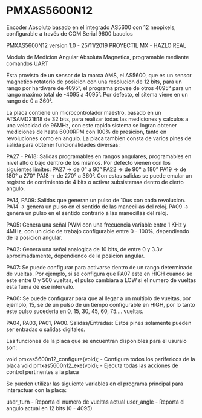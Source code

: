 # PMXAS5600N12
Encoder Absoluto basado en el integrado AS5600 con 12 neopixels, configurable a través 
de COM Serial 9600 baudios

PMXAS5600N12 version 1.0 - 25/11/2019
PROYECTIL MX - HAZLO REAL

Modulo de Medicion Angular Absoluta Magnetica, programable mediante comandos UART

Esta provisto de un sensor de la marca AMS, el AS5600, que es un sensor
magnetico rotatorio de posicion con una resolucion de 12 bits, para un
rango por hardware de 4095°, el programa provee de otros 4095° para un
rango maximo total de -4095 a 4095°. Por defecto, el sitema viene en un
rango de 0 a 360°.

La placa contiene un microcontrolador maestro, basado en un ATSAMD21E18
de 32 bits, para realizar todas las mediciones y calculos a una velocidad 
de 96MHz, con este rapido sistema se logran obtener mediciones de hasta
6000RPM con 100% de presicion, tanto en revoluciones como en angulo.
La placa tambien consta de varios pines de salida para obtener funcionalidades
diversas:

PA27 - PA18:
Salidas programables en rangos angulares, programables en nivel alto o
bajo dentro de los mismos. Por defecto vienen con los siguientes limites:
PA27 -> de 0° a 90°
PA22 -> de 90° a 180°
PA19 -> de 180° a 270°
PA18 -> de 270° a 360°.
Con estas salidas se puede emular un registro de corrimiento de 4 bits o
activar subsistemas dentro de cierto angulo.

PA14, PA09:
Salidas que generan un pulso de 10us con cada revolucion. 
PA14 -> genera un pulso en el sentido de las manecillas del reloj. 
PA09 -> genera un pulso en el sentido contrario a las manecillas del reloj.

PA05:
Genera una señal PWM con una frecuencia variable entre 1 KHz y 4MHz, con un
ciclo de trabajo configurable entre 0 - 100%, dependiendo de la posicion angular.

PA02:
Genera una señal analogica de 10 bits, de entre 0 y 3.3v aproximadamente, 
dependiendo de la posicion angular.

PA07:
Se puede configurar para activarse dentro de un rango determinado de vueltas. 
Por ejemplo, si se configura que PA07 este en HIGH cuando se este entre 
0 y 500 vueltas, el pulso cambiara a LOW si el numero de vueltas esta fuera 
de ese intervalo.

PA06:
Se puede configurar para que al llegar a un multiplo de vueltas, por ejemplo, 15,  se de 
un pulso de un tiempo configurable en HIGH, por lo tanto este pulso sucederia en 0, 15,
30, 45, 60, 75.... vueltas.

PA04, PA03, PA01, PA00.
Salidas/Entradas: 
Estos pines solamente pueden ser entradas o salidas digitales.

Las funciones de la placa que se encuentran disponibles para el usuraio son:

void pmxas5600n12_configure(void);    - Configura todos los perifericos de la placa
void pmxas5600n12_exe(void);          - Ejecuta todas las acciones de control pertinentes a la placa

Se pueden utilizar las siguiente variables en el programa principal para interactuar con la placa:
 
user_turn       -  Reporta el numero de vueltas actual
user_angle      -  Reporta el angulo actual en 12 bits (0 - 4095)
